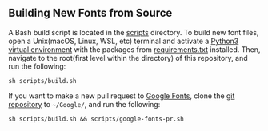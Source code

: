 ## Building New Fonts from Source
A Bash build script is located in the [scripts](../scripts) directory.
To build new font files, open a Unix(macOS, Linux, WSL, etc) terminal and activate a
[Python3 virtual environment](https://docs.python.org/3/library/venv.html)
with the packages from [requirements.txt](../requirements.txt) installed.
Then, navigate to the root(first level within the directory) of this repository, and run the following:
```
sh scripts/build.sh
```
If you want to make a new pull request to [Google Fonts](https://github.com/google/fonts),
 clone the [git repository](https://github.com/google/fonts)
 to `~/Google/`, and run the following:
```
sh scripts/build.sh && scripts/google-fonts-pr.sh
```
